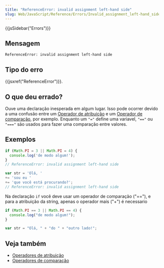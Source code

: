 ```yaml
---
title: "ReferenceError: invalid assignment left-hand side"
slug: Web/JavaScript/Reference/Errors/Invalid_assignment_left-hand_side
---
```


{{jsSidebar("Errors")}}

## Mensagem

```
ReferenceError: invalid assignment left-hand side
```

## Tipo do erro

{{jsxref("ReferenceError")}}.

## O que deu errado?

Ouve uma declaração inesperada em algum lugar. Isso pode ocorrer devido a uma confusão entre um [Operador de atribuição](/pt-BR/docs/Web/JavaScript/Reference/Operators/Assignment_Operators) e um [Operador de comparação](/pt-BR/docs/Web/JavaScript/Reference/Operators/Comparison_Operators), por exemplo. Enquanto um `"="` define uma variavel, `"=="` ou `"==="` são usados para fazer uma comparação entre valores.

## Exemplos

```js example-bad
if (Math.PI = 3 || Math.PI = 4) {
  console.log('de modo algum!');
}
// ReferenceError: invalid assignment left-hand side

var str = 'Olá, '
+= 'sou eu '
+= 'que você está procurando?';
// ReferenceError: invalid assignment left-hand side
```

Na declaração `if` você deve usar um operador de comparação ("=="), e para a atribuição da string, apenas o operador mais ("+") é necessario

```js example-good
if (Math.PI == 3 || Math.PI == 4) {
  console.log("de modo algum!");
}

var str = "Olá, " + "do " + "outro lado!";
```

## Veja também

- [Operadores de atribuição](/pt-BR/docs/Web/JavaScript/Reference/Operators/Assignment_Operators)
- [Operadores de comparação](/pt-BR/docs/Web/JavaScript/Reference/Operators/Comparison_Operators)
